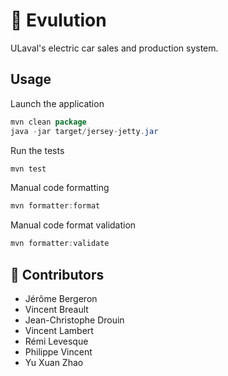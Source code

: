 # :car: Evulution

ULaval's electric car sales and production system.

## Usage
Launch the application

```java
mvn clean package
java -jar target/jersey-jetty.jar
```

Run the tests

````java
mvn test
````

Manual code formatting

````java
mvn formatter:format
````

Manual code format validation

````java
mvn formatter:validate
````

## :rocket: Contributors

- Jérôme Bergeron
- Vincent Breault
- Jean-Christophe Drouin
- Vincent Lambert
- Rémi Levesque
- Philippe Vincent
- Yu Xuan Zhao